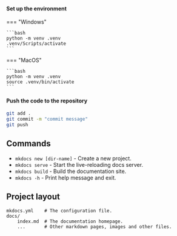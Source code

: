#### Set up the environment

=== "Windows"

    ```bash
    python -m venv .venv
    .venv/Scripts/activate
    ```
=== "MacOS"

    ```bash
    python -m venv .venv
    source .venv/bin/activate
    ```

#### Push the code to the repository

```bash
git add .
git commit -m "commit message"
git push
```


## Commands

* `mkdocs new [dir-name]` - Create a new project.
* `mkdocs serve` - Start the live-reloading docs server.
* `mkdocs build` - Build the documentation site.
* `mkdocs -h` - Print help message and exit.



## Project layout

    mkdocs.yml    # The configuration file.
    docs/
        index.md  # The documentation homepage.
        ...       # Other markdown pages, images and other files.


